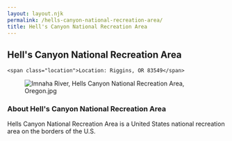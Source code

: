 ```yaml
---
layout: layout.njk
permalink: /hells-canyon-national-recreation-area/
title: Hell's Canyon National Recreation Area
---
```


<article class="attraction-detail container">
  <h2>Hell's Canyon National Recreation Area</h2>
  <div class="attraction-meta">
    
    <span class="location">Location: Riggins, OR 83549</span>
  </div>
  <figure class="attraction-image">
    <img src="https://upload.wikimedia.org/wikipedia/commons/b/b5/Imnaha_River%2C_Hells_Canyon_National_Recreation_Area%2C_Oregon.jpg?v=1743956077377" alt="Imnaha River, Hells Canyon National Recreation Area, Oregon.jpg" loading="lazy">
  </figure>
  <div class="attraction-description">
    <h3>About Hell's Canyon National Recreation Area</h3>
    <p>Hells Canyon National Recreation Area is a United States national recreation area on the borders of the U.S.</p>
  </div>
  
</article>
